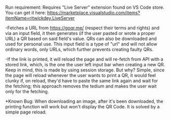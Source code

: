 Run requirement: Requires "Live Server" extension found on VS Code store.
You can get it here: https://marketplace.visualstudio.com/items?itemName=ritwickdey.LiveServer

-Fetches a URL from https://goqr.me/ (respect their terms and rights) and via an input field, it then generates (if the user pasted or wrote a proper URL) a QR based on said field's value. QRs can also be downloaded and used for personal use.
This input field is a type of "url" and will not allow ordinary words, only URLs, which further prevents creating faulty QRs.

-If the link is printed, it will reload the page and will re-fetch from API with a stored link, which, is the one the user left input bar when creating a new QR. Keep in mind, this is made by using session storage. But why? Simple, since the page will reload whenever the user wants to print a QR, it would feel clunky if, on reload, they'd have to paste the same link again and wait for the fetching; this approach removes the tedium and makes the user wait only for the fetching.

*Known Bug: When downloading an image, after it's been downloaded, the printing function will work but won't display the QR Code. It is solved by a simple page reload.